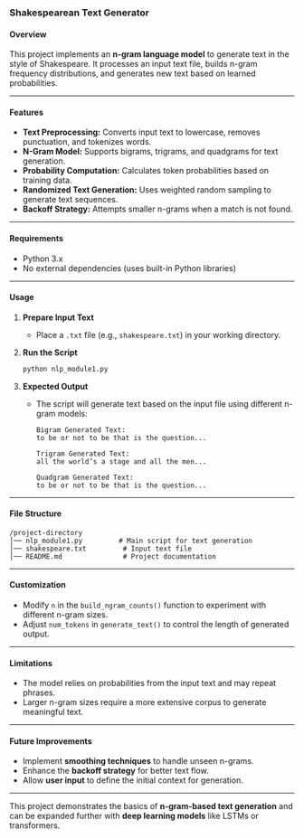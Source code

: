 ### **Shakespearean Text Generator**  

#### **Overview**  
This project implements an **n-gram language model** to generate text in the style of Shakespeare. It processes an input text file, builds n-gram frequency distributions, and generates new text based on learned probabilities.  

---

#### **Features**  
- **Text Preprocessing:** Converts input text to lowercase, removes punctuation, and tokenizes words.  
- **N-Gram Model:** Supports bigrams, trigrams, and quadgrams for text generation.  
- **Probability Computation:** Calculates token probabilities based on training data.  
- **Randomized Text Generation:** Uses weighted random sampling to generate text sequences.  
- **Backoff Strategy:** Attempts smaller n-grams when a match is not found.  

---

#### **Requirements**  
- Python 3.x  
- No external dependencies (uses built-in Python libraries)  

---

#### **Usage**  

1. **Prepare Input Text**  
   - Place a `.txt` file (e.g., `shakespeare.txt`) in your working directory.  

2. **Run the Script**  
   ```bash
   python nlp_module1.py
   ```

3. **Expected Output**  
   - The script will generate text based on the input file using different n-gram models:  
     ```
     Bigram Generated Text:
     to be or not to be that is the question...
     
     Trigram Generated Text:
     all the world’s a stage and all the men...
     
     Quadgram Generated Text:
     to be or not to be that is the question...
     ```

---

#### **File Structure**  
```
/project-directory
│── nlp_module1.py         # Main script for text generation
│── shakespeare.txt         # Input text file
│── README.md               # Project documentation
```

---

#### **Customization**  
- Modify `n` in the `build_ngram_counts()` function to experiment with different n-gram sizes.  
- Adjust `num_tokens` in `generate_text()` to control the length of generated output.  

---

#### **Limitations**  
- The model relies on probabilities from the input text and may repeat phrases.  
- Larger n-gram sizes require a more extensive corpus to generate meaningful text.  

---

#### **Future Improvements**  
- Implement **smoothing techniques** to handle unseen n-grams.  
- Enhance the **backoff strategy** for better text flow.  
- Allow **user input** to define the initial context for generation.  

---

This project demonstrates the basics of **n-gram-based text generation** and can be expanded further with **deep learning models** like LSTMs or transformers.

